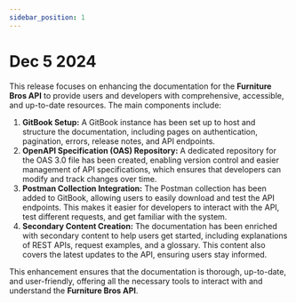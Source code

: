 ```yaml
---
sidebar_position: 1
---
```


# Dec 5 2024

This release focuses on enhancing the documentation for the **Furniture Bros API** to provide users and developers with comprehensive, accessible, and up-to-date resources. The main components include:

1. **GitBook Setup:** A GitBook instance has been set up to host and structure the documentation, including pages on authentication, pagination, errors, release notes, and API endpoints.
2. **OpenAPI Specification (OAS) Repository:** A dedicated repository for the OAS 3.0 file has been created, enabling version control and easier management of API specifications, which ensures that developers can modify and track changes over time.
3. **Postman Collection Integration:** The Postman collection has been added to GitBook, allowing users to easily download and test the API endpoints. This makes it easier for developers to interact with the API, test different requests, and get familiar with the system.
4. **Secondary Content Creation:** The documentation has been enriched with secondary content to help users get started, including explanations of REST APIs, request examples, and a glossary. This content also covers the latest updates to the API, ensuring users stay informed.

This enhancement ensures that the documentation is thorough, up-to-date, and user-friendly, offering all the necessary tools to interact with and understand the **Furniture Bros API**.
